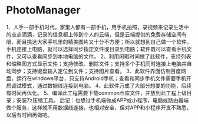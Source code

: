 # PhotoManager
1、人手一部手机时代，家里人都有一部手机，用手机拍照，录视频来记录生活中的点点滴滴，记录的信息都上传到个人的云端，但是云端提供的免费存储空间有限，而且挑选大家手机里的精美图片又十分不方便；所以就想到自己做一个软件，手机连接上电脑，就可以选择同步指定文件或目录到电脑；软件既可以查看手机文件，又可以查看同步到本地电脑的文件。
2、利用闲暇时间做了此软件，支持列表和缩略图方式显示文件；支持修改、删除文件；支持多个手机同时连接上电脑并自动同步；支持键盘输入定位到文件；支持图片查看。
3、此软件界面仿制百度网盘，运行在windows平台，只支持Android手机；查看和同步手机文件需要手机开启调试模式，通过数据线连接到电脑。
4、此软件万成了大部分想要的功能，后续有时间再优化。
5、编译此工程需要下载common仓库文件，并放到此工程上级目录；安装7z压缩工具。
后记：也想过手机端做成APP或小程序，电脑或路由器端做个服务，这样就不用数据线连接，也相对安全，但对APP和小程序开发不熟悉，以后有时间再做吧。
